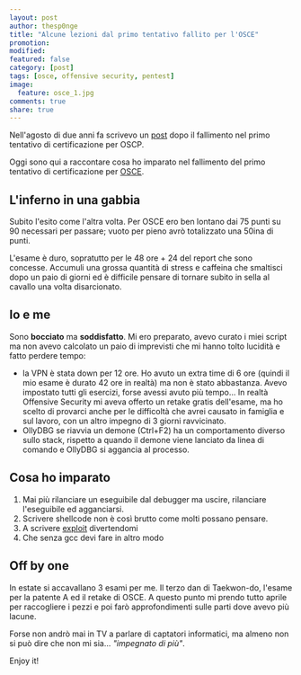 ```yaml
---
layout: post
author: thesp0nge
title: "Alcune lezioni dal primo tentativo fallito per l'OSCE"
promotion: 
modified: 
featured: false
category: [post]
tags: [osce, offensive security, pentest]
image:
  feature: osce_1.jpg
comments: true
share: true
---
```


Nell'agosto di due anni fa scrivevo un
[post]({{site.url}}/blog/alcune-lezioni-dal-primo-tentativo-fallito-per-loscp/)
dopo il fallimento nel primo tentativo di certificazione per OSCP.

Oggi sono qui a raccontare cosa ho imparato nel fallimento del primo tentativo
di certificazione per
[OSCE](https://www.offensive-security.com/information-security-training/cracking-the-perimeter/).

## L'inferno in una gabbia

Subito l'esito come l'altra volta. Per OSCE ero ben lontano dai 75 punti su 90
necessari per passare; vuoto per pieno avrò totalizzato una 50ina di punti. 

L'esame è duro, sopratutto per le 48 ore + 24 del report che sono concesse.
Accumuli una grossa quantità di stress e caffeina che smaltisci dopo un paio di
giorni ed è difficile pensare di tornare subito in sella al cavallo una volta
disarcionato.

## Io e me

Sono **bocciato** ma **soddisfatto**. Mi ero preparato, avevo curato i miei
script ma non avevo calcolato un paio di imprevisti che mi hanno tolto lucidità
e fatto perdere tempo:

* la VPN è stata down per 12 ore. Ho avuto un extra time di 6 ore (quindi il
  mio esame è durato 42 ore in realtà) ma non è stato abbastanza. Avevo
  impostato tutti gli esercizi, forse avessi avuto più tempo... In realtà
  Offensive Security mi aveva offerto un retake gratis dell'esame, ma ho scelto
  di provarci anche per le difficoltà che avrei causato in famiglia e sul
  lavoro, con un altro impegno di 3 giorni ravvicinato.
* OllyDBG se riavvia un demone (Ctrl+F2) ha un comportamento diverso sullo
  stack, rispetto a quando il demone viene lanciato da linea di comando e
  OllyDBG si aggancia al processo.

## Cosa ho imparato

1. Mai più rilanciare un eseguibile dal debugger ma uscire, rilanciare
   l'eseguibile ed agganciarsi.
2. Scrivere shellcode non è così brutto come molti possano pensare.
3. A scrivere [exploit](https://www.exploit-db.com/?author=9461) divertendomi
4. Che senza gcc devi fare in altro modo

## Off by one

In estate si accavallano 3 esami per me. Il terzo dan di Taekwon-do, l'esame
per la patente A ed il retake di OSCE. A questo punto mi prendo tutto aprile
per raccogliere i pezzi e poi farò approfondimenti sulle parti dove avevo più
lacune.

Forse non andrò mai in TV a parlare di captatori informatici, ma almeno non si
può dire che non mi sia...  _"impegnato di più"_.


Enjoy it!
